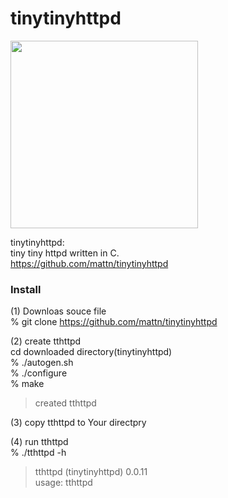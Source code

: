 tinytinyhttpd
===============

<image src="https://raw.githubusercontent.com/ohwada/MAC_cpp_Samples/master/tinytinyhttpd/screenshots/file_server.png" width="300" /> 


tinytinyhttpd:  
tiny tiny httpd written in C.  
https://github.com/mattn/tinytinyhttpd  

### Install   
(1) Downloas souce file  
% git clone https://github.com/mattn/tinytinyhttpd  

(2) create tthttpd  
cd downloaded directory(tinytinyhttpd)  
% ./autogen.sh  
% ./configure  
% make  
> created tthttpd  

(3) copy tthttpd to Your directpry

(4) run tthttpd  
% ./tthttpd -h  
> tthttpd (tinytinyhttpd) 0.0.11  
> usage: tthttpd  


